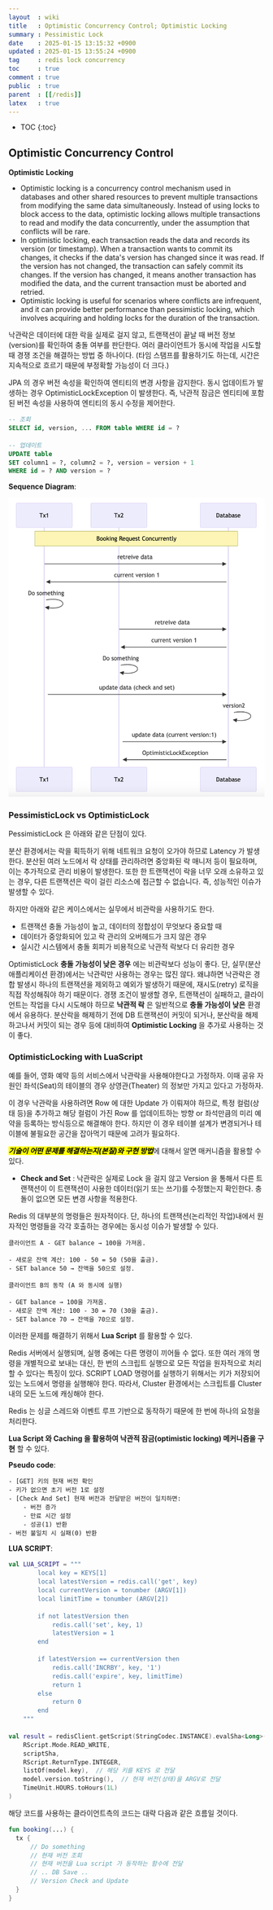 ```yaml
---
layout  : wiki
title   : Optimistic Concurrency Control; Optimistic Locking
summary : Pessimistic Lock
date    : 2025-01-15 13:15:32 +0900
updated : 2025-01-15 13:55:24 +0900
tag     : redis lock concurrency
toc     : true
comment : true
public  : true
parent  : [[/redis]]
latex   : true
---
```

* TOC
{:toc}

## Optimistic Concurrency Control

__Optimistic Locking__
- Optimistic locking is a concurrency control mechanism used in databases and other shared resources to prevent multiple transactions from modifying the same data simultaneously. Instead of using locks to block access to the data, optimistic locking allows multiple transactions to read and modify the data concurrently, under the assumption that conflicts will be rare.
- In optimistic locking, each transaction reads the data and records its version (or timestamp). When a transaction wants to commit its changes, it checks if the data's version has changed since it was read. If the version has not changed, the transaction can safely commit its changes. If the version has changed, it means another transaction has modified the data, and the current transaction must be aborted and retried.
- Optimistic locking is useful for scenarios where conflicts are infrequent, and it can provide better performance than pessimistic locking, which involves acquiring and holding locks for the duration of the transaction.

낙관락은 데이터에 대한 락을 실제로 걸지 않고, 트랜잭션이 끝날 때 버전 정보(version)를 확인하여 충돌 여부를 판단한다. 여러 클라이언트가 동시에 작업을 시도할 때 경쟁 조건을 해결하는 방법 중 하나이다. (타임 스탬프를 활용하기도 하는데, 시간은 지속적으로 흐르기 때문에 부정확할 가능성이 더 크다.)

JPA 의 경우 버전 속성을 확인하여 엔티티의 변경 사항을 감지한다. 동시 업데이트가 발생하는 경우 OptimisticLockException 이 발생한다. 즉, 낙관적 잠금은 엔티티에 포함된 버전 속성을 사용하여 엔티티의 동시 수정을 제어한다.

```sql
-- 조회
SELECT id, version, ... FROM table WHERE id = ?

-- 업데이트
UPDATE table
SET column1 = ?, column2 = ?, version = version + 1
WHERE id = ? AND version = ?
```

__Sequence Diagram__:

![](/resource/wiki/redis-optimistic-lock/optimistic%20locking.png)

### PessimisticLock vs OptimisticLock

PessimisticLock 은 아래와 같은 단점이 있다.

분산 환경에서는 락을 획득하기 위해 네트워크 요청이 오가야 하므로 Latency 가 발생한다. 분산된 여러 노드에서 락 상태를 관리하려면 중앙화된 락 매니저 등이 필요하며, 이는 추가적으로 관리 비용이 발생한다.
또한 한 트랜잭션이 락을 너무 오래 소유하고 있는 경우, 다른 트랜잭션은 락이 걸린 리소스에 접근할 수 없습니다. 즉, 성능적인 이슈가 발생할 수 있다.

하지만 아래와 같은 케이스에서는 실무에서 비관락을 사용하기도 한다.

- 트랜잭션 충돌 가능성이 높고, 데이터의 정합성이 무엇보다 중요할 때
- 데이터가 중앙화되어 있고 락 관리의 오버헤드가 크지 않은 경우
- 실시간 시스템에서 충돌 회피가 비용적으로 낙관적 락보다 더 유리한 경우

OptimisticLock __충돌 가능성이 낮은 경우__ 에는 비관락보다 성능이 좋다. 단, 실무(분산 애플리케이션 환경)에서는 낙관락만 사용하는 경우는 많진 않다.
왜냐하면 낙관락은 경합 발생시 하나의 트랜잭션을 제외하고 예외가 발생하기 때문에, 재시도(retry) 로직을 직접 작성해줘야 하기 때문이다.
경쟁 조건이 발생할 경우, 트랜잭션이 실패하고, 클라이언트는 작업을 다시 시도해야 하므로 **낙관적 락** 은 일반적으로 **충돌 가능성이 낮은** 환경에서 유용하다. 분산락을 해제하기 전에 DB 트랜잭션이 커밋이 되거나, 분산락을 해제하고나서 커밋이 되는 경우 등에 대비하여 **Optimistic Locking** 을 추가로 사용하는 것이 좋다.

### OptimisticLocking with LuaScript

예를 들어, 영화 예약 등의 서비스에서 낙관락을 사용해야한다고 가정하자. 이때 공유 자원인 좌석(Seat)의 테이블의 경우
상영관(Theater) 의 정보만 가지고 있다고 가정하자.

이 경우 낙관락을 사용하려면 Row 에 대한 Update 가 이뤄져야 하므로, 특정 컬럼(상태 등)을 추가하고 해당 컬럼이 가진 Row 를 업데이트하는 방향 or 좌석만큼의 미리 예약을 등록하는 방식등으로 해결해야 한다.
하지만 이 경우 테이블 설계가 변경되거나 테이블에 불필요한 공간을 잡아먹기 때문에 고려가 필요하다.

<mark><em><strong>기술이 어떤 문제를 해결하는지(본질)와 구현 방법</strong></em></mark>에 대해서 알면 매커니즘을 활용할 수 있다.

- **Check and Set** : 낙관락은 실제로 Lock 을 걸지 않고 Version 을 통해서 다른 트랜잭션이 이 트랜잭션이 사용한 데이터(읽기 또는 쓰기)를 수정했는지 확인한다. 충돌이 없으면 모든 변경 사항을 적용한다.

Redis 의 대부분의 명령들은 원자적이다. 단, 하나의 트랜잭션(논리적인 작업)내에서 원자적인 명령들을 각각 호출하는 경우에는 동시성 이슈가 발생할 수 있다.

```
클라이언트 A - GET balance → 100을 가져옴.

- 새로운 잔액 계산: 100 - 50 = 50 (50을 출금).
- SET balance 50 → 잔액을 50으로 설정.

클라이언트 B의 동작 (A 와 동시에 실행)

- GET balance → 100을 가져옴.
- 새로운 잔액 계산: 100 - 30 = 70 (30을 출금).
- SET balance 70 → 잔액을 70으로 설정.
```

이러한 문제를 해결하기 위해서 **Lua Script** 를 활용할 수 있다.

Redis 서버에서 실행되며, 실행 중에는 다른 명령이 끼어들 수 없다. 또한 여러 개의 명령을 개별적으로 보내는 대신, 한 번의 스크립트 실행으로 모든 작업을 원자적으로 처리할 수 있다는 특징이 있다.
SCRIPT LOAD 명령어를 실행하기 위해서는 키가 저장되어 있는 노드에서 명령을 실행해야 한다. 따라서, Cluster 환경에서는 스크립트를 Cluster 내의 모든 노드에 캐싱해야 한다.

Redis 는 싱글 스레드와 이벤트 루프 기반으로 동작하기 때문에 한 번에 하나의 요청을 처리한다.

**Lua Script 와 Caching 을 활용하여 낙관적 잠금(optimistic locking) 메커니즘을 구현** 할 수 있다.

__Pseudo code__:

```
- [GET] 키의 현재 버전 확인
- 키가 없으면 초기 버전 1로 설정
- [Check And Set] 현재 버전과 전달받은 버전이 일치하면:
    - 버전 증가
    - 만료 시간 설정
    - 성공(1) 반환
- 버전 불일치 시 실패(0) 반환
```

__LUA SCRIPT__:

```kotlin
val LUA_SCRIPT = """
        local key = KEYS[1]
        local latestVersion = redis.call('get', key)
        local currentVersion = tonumber (ARGV[1])
        local limitTime = tonumber (ARGV[2])
        
        if not latestVersion then
            redis.call('set', key, 1)
            latestVersion = 1
        end
        
        if latestVersion == currentVersion then
            redis.call('INCRBY', key, '1')
            redis.call('expire', key, limitTime)
            return 1
        else
            return 0
        end
    """

val result = redisClient.getScript(StringCodec.INSTANCE).evalSha<Long>(
    RScript.Mode.READ_WRITE,
    scriptSha,
    RScript.ReturnType.INTEGER,
    listOf(model.key),  // 해당 키를 KEYS 로 전달
    model.version.toString(),  // 현재 버전(상태)을 ARGV로 전달
    TimeUnit.HOURS.toHours(1L)
)
```

해당 코드를 사용하는 클라이언트측의 코드는 대략 다음과 같은 흐름일 것이다.

```kotlin
fun booking(...) {
  tx {
      // Do something
      // 현재 버전 조회
      // 현재 버전을 Lua script 가 동작하는 함수에 전달
      // .. DB Save ..
      // Version Check and Update
  }
}
```
